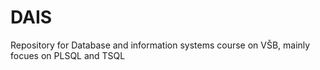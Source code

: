 # DAIS
Repository for Database and information systems course on VŠB, mainly focues on PLSQL and TSQL

